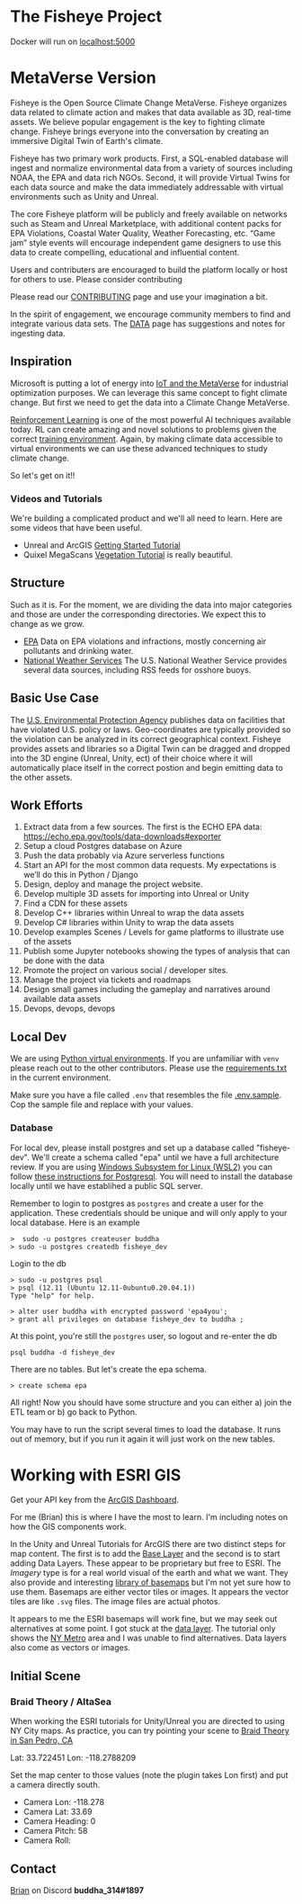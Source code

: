 # The Fisheye Project

Docker will run on [localhost:5000](http://127.0.0.1:5000/)

# MetaVerse Version
Fisheye is the Open Source Climate Change MetaVerse.  Fisheye organizes data related to climate action and makes that data available as 3D, real-time assets.  We believe popular engagement is the key to fighting climate change.  Fisheye brings everyone into the conversation by creating an immersive Digital Twin of Earth's climate.

Fisheye has two primary work products.  First, a SQL-enabled database will ingest and normalize environmental data from a variety of sources including NOAA, the EPA and data rich NGOs.  Second, it will provide Virtual Twins for each data source and make the data immediately addressable with virtual environments such as Unity and Unreal.

The core Fisheye platform will be publicly and freely available on networks such as Steam and Unreal Marketplace, with additional content packs for EPA Violations, Coastal Water Quality, Weather Forecasting, etc. “Game jam” style events will encourage independent game designers to use this data to create compelling, educational and influential content.

Users and contributers are encouraged to build the platform locally or host for others to use.  Please consider contributing 

Please read our [CONTRIBUTING](CONTRIBUTING.md) page and use your imagination a bit.

In the spirit of engagement, we encourage community members to find and integrate various data sets.  The [DATA](DATA.md) page has suggestions and notes for ingesting data.


## Inspiration

Microsoft is putting a lot of energy into [IoT and the MetaVerse](https://www.youtube.com/watch?v=GAkB98ewcjI) for industrial optimization purposes.  We can leverage this same concept to fight climate change. But first we need to get the data into a Climate Change MetaVerse.

[Reinforcement Learning](https://en.wikipedia.org/wiki/Reinforcement_learning) is one of the most powerful AI techniques available today.  RL can create amazing and novel solutions to problems given the correct [training environment](https://www.vox.com/future-perfect/2019/9/20/20872672/ai-learn-play-hide-and-seek).  Again, by making climate data accessible to virtual environments we can use these advanced techniques to study climate change.

So let's get on it!!

### Videos and Tutorials

We're building a complicated product and we'll all need to learn.  Here are some videos that have been useful.

* Unreal and ArcGIS [Getting Started Tutorial](https://developers.arcgis.com/unreal-engine/get-started/)
* Quixel MegaScans [Vegetation Tutorial](https://www.youtube.com/watch?v=yaZvyHaYkMU) is really beautiful.

## Structure

Such as it is. For the moment, we are dividing the data into major categories and those are under the corresponding directories.  We expect this to change as we grow.

* [EPA](epa/README.md) Data on EPA violations and infractions, mostly concerning air pollutants and drinking water.
* [National Weather Services](nws/README.md) The U.S. National Weather Service provides several data sources, including RSS feeds for osshore buoys.

## Basic Use Case

The [U.S. Environmental Protection Agency](https://www.epa.gov/) publishes data on facilities that have violated U.S. policy or laws.  Geo-coordinates are typically provided so the violation can be analyzed in its correct geographical context.  Fisheye provides assets and libraries so a Digital Twin can be dragged and dropped into the 3D engine (Unreal, Unity, ect) of their choice where it will automatically place itself in the correct postion and begin emitting data to the other assets. 

## Work Efforts

1.	Extract data from a few sources.  The first is the ECHO EPA data: https://echo.epa.gov/tools/data-downloads#exporter
1.	Setup a cloud Postgres database on Azure
1.	Push the data probably via Azure serverless functions
1.	Start an API for the most common data requests.  My expectations is we’ll do this in Python / Django 
1.	Design, deploy and manage the project website.
1.	Develop multiple 3D assets for importing into Unreal or Unity
1.	Find a CDN for these assets
1.	Develop C++ libraries within Unreal to wrap the data assets
1.	Develop C# libraries within Unity to wrap the data assets
1.	Develop examples Scenes / Levels for game platforms to illustrate use of the assets
1.	Publish some Jupyter notebooks showing the types of analysis that can be done with the data
1.	Promote the project on various social / developer sites.
1.	Manage the project via tickets and roadmaps
1.	Design small games including the gameplay and narratives around available data assets
1.	Devops, devops, devops


## Local Dev
We are using [Python virtual environments](https://docs.python.org/3/library/venv.html). If you are unfamiliar with `venv` please reach out to the other contributors.  Please use the [requirements.txt](requirements.txt) in the current environment.

Make sure you have a file called `.env` that resembles the file [.env.sample](.env.sample).  Cop the sample file and replace with your values.

### Database
For local dev, please install postgres and set up a database called "fisheye-dev".  We'll create a schema called "epa" until we have a full architecture review.  If you are using [Windows Subsystem for Linux (WSL2)](https://docs.microsoft.com/en-us/windows/wsl/install) you can follow [these instructions for Postgresql](https://harshityadav95.medium.com/postgresql-in-windows-subsystem-for-linux-wsl-6dc751ac1ff3).  You will need to install the database locally until we have establihed a public SQL server.

Remember to login to postgres as `postgres` and create a user for the application.  These credentials should be unique and will only apply to your local database.  Here is an example

```
>  sudo -u postgres createuser buddha
> sudo -u postgres createdb fisheye_dev
```
Login to the db
```
> sudo -u postgres psql
> psql (12.11 (Ubuntu 12.11-0ubuntu0.20.04.1))
Type "help" for help.

> alter user buddha with encrypted password 'epa4you';
> grant all privileges on database fisheye_dev to buddha ;
```

At this point, you're still the `postgres` user, so logout and re-enter the db

```
psql buddha -d fisheye_dev
```

There are no tables.  But let's create the epa schema.

```
> create schema epa
```

All right! Now you should have some structure and you can either a) join the ETL team or b) go back to Python.

You may have to run the script several times to load the database.  It runs out of memory, but if you run it again it will just work on the new tables.

# Working with ESRI GIS
Get your API key from the [ArcGIS Dashboard](https://developers.arcgis.com/dashboard/).

For me (Brian) this is where I have the most to learn.  I'm including notes on how the GIS components work.

In the Unity and Unreal Tutorials for ArcGIS there are two distinct steps for map content.  The first is to add the [Base Layer](https://developers.arcgis.com/documentation/mapping-apis-and-services/maps/basemap-layers/) and the second is to start adding Data Layers.  These appear to be proprietary but free to ESRI.  The _Imagery_ type is for a real world visual of the earth and what we want.  They also provide and interesting [library of basemaps](https://livingatlas.arcgis.com/en/browse/#d=2&categories=Basemaps%3A00100) but I'm not yet sure how to use them.  Basemaps are either vector tiles or images.  It appears the vector tiles are like `.svg` files.  The image files are actual photos.

It appears to me the ESRI basemaps will work fine, but we may seek out alternatives at some point.  I got stuck at the [data layer](https://developers.arcgis.com/esri-leaflet/layers/).  The tutorial only shows the [NY Metro](https://tiles.arcgis.com/tiles/nGt4QxSblgDfeJn9/arcgis/rest/services/UrbanObservatory_NYC_TransitFrequency/MapServer) area and I was unable to find alternatives.  Data layers also come as vectors or images. 

## Initial Scene

### Braid Theory / AltaSea
When working the ESRI tutorials for Unity/Unreal you are directed to using NY City maps.  As practice, you can try pointing your scene to [Braid Theory in San Pedro, CA](https://www.google.com/maps/place/AltaSea+at+the+Port+of+Los+Angeles/@33.722451,-118.2788209,16.13z/data=!4m5!3m4!1s0x80dd37b77f64c337:0x2ad7d7fef3923d58!8m2!3d33.7222724!4d-118.2734459)

Lat: 33.722451
Lon: -118.2788209

Set the map center to those values (note the plugin takes Lon first) and put a camera directly south.
* Camera Lon: -118.278
* Camera Lat: 33.69
* Camera Heading: 0
* Camera Pitch: 58
* Camera Roll:


## Contact

[Brian](https://github.com/buddha314) on Discord **buddha_314#1897**
